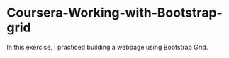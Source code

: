 # Coursera-Working-with-Bootstrap-grid
In this exercise, I practiced building a webpage using Bootstrap Grid.
